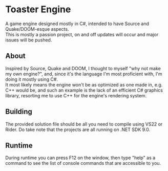 # Toaster Engine
A game engine designed mostly in C#, intended to have Source and Quake/DOOM-esque aspects. \
This is mostly a passion project, on and off updates will occur and major issues will be pushed.

## About
Inspired by Source, Quake and DOOM, I thought to myself "why not make my own engine?", and, since it's the language I'm most proficient with, I'm doing it mostly using C#. \
It most likely means the engine won't be as optimized as one made in, e.g. C++ would be, and such an example is the lack of an efficient C# graphics library, resorting me to use C++ for the engine's rendering system.

## Building
The provided solution file should be all you need to compile using VS22 or Rider. Do take note that the projects are all running on .NET SDK 9.0.

## Runtime
During runtime you can press F12 on the window, then type "help" as a command to see the list of console commands that are accessible to you.
